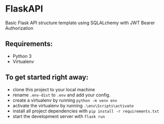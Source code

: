 # FlaskAPI
Basic Flask API structure template using SQLALchemy with JWT Bearer Authorization

## Requirements:
* Python 3
* Virtualenv

## To get started right away:
* clone this project to your local machine
* rename `.env-dist` to `.env` and add your config.
* create a virtualenv by running `python -m venv env`
* activate the virtualenv by running `.\env\Scripts\activate`
* install all project dependencies with `pip install -r requirements.txt`
* start the development server with `flask run`
